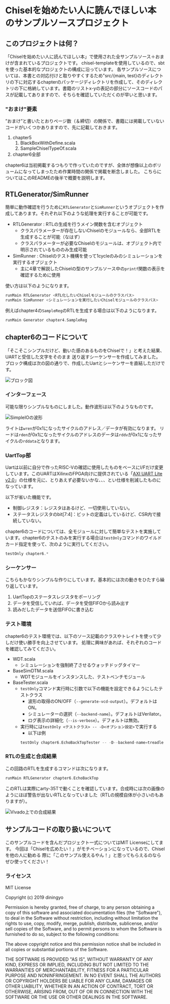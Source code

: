 # Chiselを始めたい人に読んでほしい本のサンプルソースプロジェクト

## このプロジェクトは何？

「Chiselを始めたい人に読んでほしい本」で使用された全サンプルソース＋おまけが含まれているプロジェクトです。
chisel-templateを使用しているので、sbtを使った基本的なプロジェクトの構成に沿っています。
各サンプルソースについては、本書との対応付けと取りやすくするため"src/{main, test}のディレクトリの下に対応するchapterのパッケージディレクトリを作成して、そのディレクトリの下に格納しています。書籍のリストx-yの表記の部分にソースコードのパスが記載してありますので、そちらを確認していただくのが早いと思います。

### "おまけ"要素

”おまけ”と書いたとおりページ数（＆締切）の関係で、書籍には掲載していないコードがいくつかありますので、先に記載しておきます。

1. chapter5
    1. BlackBoxWithDefine.scala
    1. SampleChiselTypeOf.scala
1. chapter6全部

chapter6は当初掲載するつもりで作っていたのですが、全体が想像以上のボリュームになってしまったため作業時間の関係で掲載を断念しました。
こちらについてはこのREADMEの後半で概要を説明します。

## RTLGenerator/SimRunner

簡単に動作確認を行うために`RTLGenerator`と`SimRunner`というオブジェクトを作成してあります。それぞれ以下のような処理を実行することが可能です。

- RTLGenerator : RTLの生成を行うメイン関数を含むオブジェクト
  - クラスパラメーターが存在しないChiselのモジュールなら、全部RTLを生成することが可能（なはず）
  - クラスパラメーターが必要なChiselのモジュールは、オブジェクト内で明示されているもののみ生成可能
- SimRunner : Chiselのテスト機構を使って1cycleのみのシミュレーションを実行するオブジェクト
  - 主に4章で解説したChiselの型のサンプルソース中の`printf`関数の表示を確認するために使用

使い方は以下のようになります。

```scala
runMain RTLGenerator <RTL化したいChiselモジュールのクラスパス>
runMain SimRunner <シミュレーションを実行したいChiselモジュールのクラスパス>
```

例えばchapter4の`SampleReg`のRTLを生成する場合は以下のようになります。

```scala
runMain Generator chapter4.SampleReg
```


## chapter6のコードについて

「そこそこシンプルだけど、動いた感のあるものをChiselで！」と考えた結果、UARTと受信した文字をそのまま
送り返すシーケンサーを作成してみました。
ブロック構成は次の図の通りで、作成したUartとシーケンサーを直結しただけです。

![ブロック図](./img/Seq-Uart.svg)

### インターフェース

可能な限りシンプルなものにしました。動作波形は以下のようなものです。

![SimpleIOの波形](./img/SimpleIO_wave.svg "SimpleIOの波形")

ライトは`wren`が0x1になったサイクルのアドレス／データが有効になります。
リードは`rden`が0x1になったサイクルのアドレスのデータは`rddv`が0x1になったサイクルの`rddata`となります。

### UartTop部

Uartは以前に自分で作ったRISC-Vの確認に使用したものをベースにI/Fだけ変更しています。このUARTはXilinxのFPGA向けに提供されている「[AXI UART Lite v2.0](https://www.google.com/url?sa=t&rct=j&q=&esrc=s&source=web&cd=2&cad=rja&uact=8&ved=2ahUKEwjT-J-E_a_mAhXTc3AKHe88AiAQFjABegQIAhAC&url=https%3A%2F%2Fwww.xilinx.com%2Fsupport%2Fdocumentation%2Fip_documentation%2Faxi_uartlite%2Fv2_0%2Fpg142-axi-uartlite.pdf&usg=AOvVaw1lRH2y0ZRfH3Y4nL1Nm6bZ)」の仕様を元に、とりあえず必要ないかな、、、とい仕様を削減したものになっています。

以下が省いた機能です。

- 制御レジスタ：レジスタはあるけど、一切使用していない。
- ステータスレジスタのbit[7:4]：ビットの定義はしているけど、CSR内で接続していない。

chapter6のコードについては、全モジュールに対して簡単なテストを実施しています。chapter6のテストのみを実行する場合は`testOnly`コマンドのワイルドカード指定を使って、次のように実行してください。

```scala
testOnly chapter6.*
```

### シーケンサー

こちらもかなりシンプルな作りにしています。基本的には次の動きをひたすら繰り返しています。

1. UartTopのステータスレジスタをポーリング
1. データを受信していれば、データを受信FIFOから読み出す
1. 読みだしたデータを送信FIFOに書き込む


### テスト環境

chapter6のテスト環境では、以下のソース記載のクラスやトレイトを使って少しだけ使い勝手を向上させています。
処理に興味があれば、それぞれのコードを確認してみてください。

- WDT.scala
  - シミュレーションを強制終了させるウォッチドッグタイマー
- BaseSimDTM.scala
  - WDTモジュールをインスタンスした、テストベンチモジュール
- BaseTester.scala
  - `testOnly`コマンド実行時に引数で以下の機能を設定できるようにしたテストクラス
    - 波形の取得のON/OFF（`--generate-vcd-output`）。デフォルトはON。
    - シミュレーターの選択（`--backend-name`）。デフォルトはVerilator。
    - ログ表示の詳細化（`--is-verbose`）。デフォルトは無効。
  - 実行時には`testOnly <テストクラス> -- -D<オプション設定>`で実行する
    - 以下は例
    ```scala
    testOnly chapter6.EchoBackTopTester -- -D--backend-name=treadle
    ```

### RTLの生成と合成結果

この回路のRTLを生成するコマンドは次になります。

```scala
runMain RTLGenerator chapter6.EchoBackTop
```

このRTLは実際にarty-35Tで動くことを確認しています。合成時には次の画像のようにほぼ警告が出ないRTLとなっていました（RTLの規模自体が小さいのもありますが）。

![Vivado上での合成結果](./img/Vivado上での合成結果.png)

## サンプルコードの取り扱いについて

このサンプルコードを含んだプロジェクト一式についてはMIT Licenseにしてます。
今回は「Chiselを広めたい！」がモチベーションになっているので、Chiselを他の人に勧める
際に「このサンプル使えるやん！」と思ってもらえるのならぜひ使ってください！

### ライセンス

MIT License

Copyright (c) 2019 diningyo

Permission is hereby granted, free of charge, to any person obtaining a copy
of this software and associated documentation files (the "Software"), to deal
in the Software without restriction, including without limitation the rights
to use, copy, modify, merge, publish, distribute, sublicense, and/or sell
copies of the Software, and to permit persons to whom the Software is
furnished to do so, subject to the following conditions:

The above copyright notice and this permission notice shall be included in all
copies or substantial portions of the Software.

THE SOFTWARE IS PROVIDED "AS IS", WITHOUT WARRANTY OF ANY KIND, EXPRESS OR
IMPLIED, INCLUDING BUT NOT LIMITED TO THE WARRANTIES OF MERCHANTABILITY,
FITNESS FOR A PARTICULAR PURPOSE AND NONINFRINGEMENT. IN NO EVENT SHALL THE
AUTHORS OR COPYRIGHT HOLDERS BE LIABLE FOR ANY CLAIM, DAMAGES OR OTHER
LIABILITY, WHETHER IN AN ACTION OF CONTRACT, TORT OR OTHERWISE, ARISING FROM,
OUT OF OR IN CONNECTION WITH THE SOFTWARE OR THE USE OR OTHER DEALINGS IN THE
SOFTWARE.
